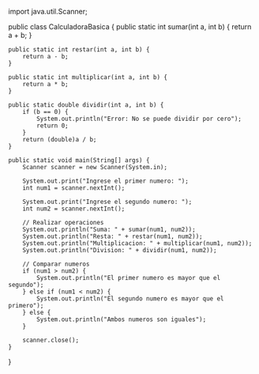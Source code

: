 import java.util.Scanner;

public class CalculadoraBasica {
    public static int sumar(int a, int b) {
        return a + b;
    }

    public static int restar(int a, int b) {
        return a - b;
    }

    public static int multiplicar(int a, int b) {
        return a * b;
    }

    public static double dividir(int a, int b) {
        if (b == 0) {
            System.out.println("Error: No se puede dividir por cero");
            return 0;
        }
        return (double)a / b;
    }

    public static void main(String[] args) {
        Scanner scanner = new Scanner(System.in);

        System.out.print("Ingrese el primer numero: ");
        int num1 = scanner.nextInt();

        System.out.print("Ingrese el segundo numero: ");
        int num2 = scanner.nextInt();

        // Realizar operaciones
        System.out.println("Suma: " + sumar(num1, num2));
        System.out.println("Resta: " + restar(num1, num2));
        System.out.println("Multiplicacion: " + multiplicar(num1, num2));
        System.out.println("Division: " + dividir(num1, num2));

        // Comparar numeros
        if (num1 > num2) {
            System.out.println("El primer numero es mayor que el segundo");
        } else if (num1 < num2) {
            System.out.println("El segundo numero es mayor que el primero");
        } else {
            System.out.println("Ambos numeros son iguales");
        }

        scanner.close();
    }
}
